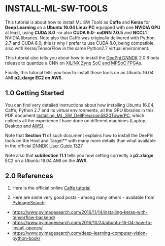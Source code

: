 # INSTALL-ML-SW-TOOLS


This tutorial is about how to install ML SW Tools as **Caffe** and **Keras** for **Deep Learning** on a **Ubuntu 16.04 Linux PC** equipped with one **NVIDIA GPU** at least, using **CUDA 8.0** -or also **CUDA 9.0**- **cuDNN 7.0.5** and **NCCL1** NVIDIA libraries.
Note also that Caffe was originally delivered with Python 2.7 and CUDA 8.0, this is why I prefer tu use CUDA 8.0, being compatible also with Keras/TensorFlow in the same Python2.7 virtual environment.

This tutorial also tells you about how to install the [DeePhi DNNDK](http://www.deephi.com/technology/dnndk) 2.0.8 beta release to quantize a CNN on [XILINX Zynq SoC and MPSoC FPGAs](https://www.xilinx.com/products/silicon-devices/soc.html).

Finally, this tutorial tells you how to install those tools on an Ubuntu 16.04 AMI **p2.xlarge EC2 on AWS**.  


## 1.0 Getting Started ##

You can find very detailed instructions about how installing Ubuntu 16.04, Caffe, Python 2.7 and its virtual environments,
all the GPU libraries in this PDF document [Installing_ML_SW_DellPrecision5820TowerPC](../PDF/Installing_ML_SW_DellPrecision5820TowerPC.pdf), which collects all the experience I have done on different machines (Laptop, Desktop and [AWS](https://aws.amazon.com)).

Note that **Section 11**
of such document explains how to install the DeePhi tools on the Host and Target** with many more details than what available in the official
[DNNDK User Guide 1327](http://www.deephi.com/assets/ug1327-xilinx-dnndk-user-guide.pdf).

Note also that **subSection 11.1** tells you how setting correctly a **p2.xlarge** EC2 on a Ubuntu 16.04 AMI on the **AWS**.



## 2.0 References ##

1) Here is the official online [Caffe tutorial](http://caffe.berkeleyvision.org/tutorial/).

2) Here are some very good posts - among many others - available from [PyImageSearch](https://www.pyimagesearch.com/):

- https://www.pyimagesearch.com/2016/11/14/installing-keras-with-tensorflow-backend/
- https://www.pyimagesearch.com/2016/10/24/ubuntu-16-04-how-to-install-opencv/
- https://www.pyimagesearch.com/deep-learning-computer-vision-python-book/
